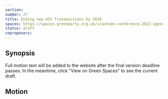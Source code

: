 ```yaml
---
section:
number: 27
title: Ending new HIV Transmissions by 2030
spaces: https://spaces.greenparty.org.uk/s/autumn-conference-2022-agenda-forum/?contentId=101501
status: draft
coproposers:
---
```

## Synopsis
Full motion text will be added to the website after the final version deadline passes. In the meantime, click "View on Green Spaces" to see the current draft.

## Motion
